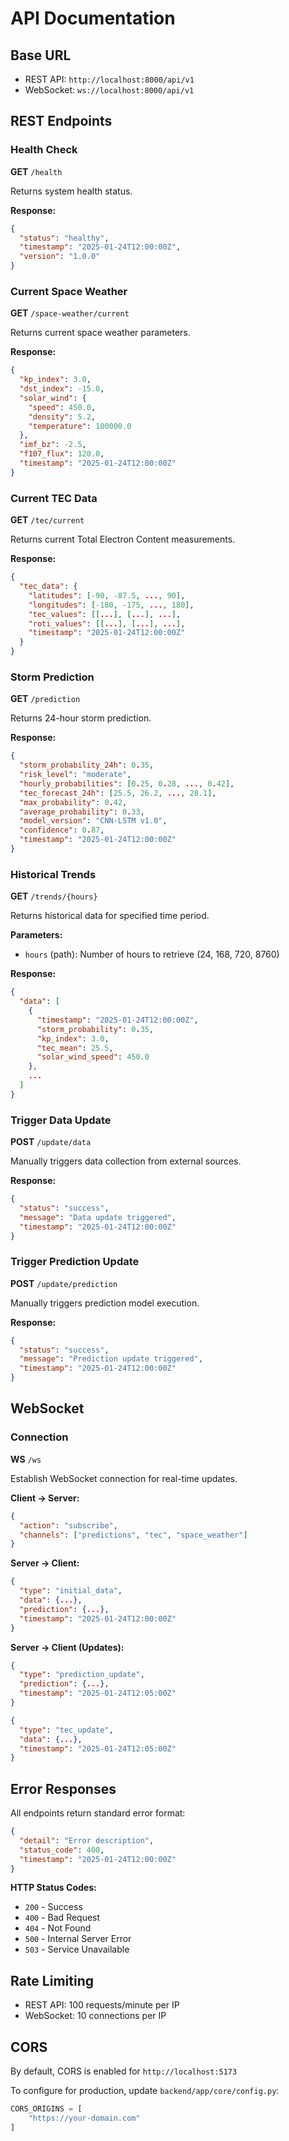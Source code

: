 # API Documentation

## Base URL
- REST API: `http://localhost:8000/api/v1`
- WebSocket: `ws://localhost:8000/api/v1`

## REST Endpoints

### Health Check
**GET** `/health`

Returns system health status.

**Response:**
```json
{
  "status": "healthy",
  "timestamp": "2025-01-24T12:00:00Z",
  "version": "1.0.0"
}
```

### Current Space Weather
**GET** `/space-weather/current`

Returns current space weather parameters.

**Response:**
```json
{
  "kp_index": 3.0,
  "dst_index": -15.0,
  "solar_wind": {
    "speed": 450.0,
    "density": 5.2,
    "temperature": 100000.0
  },
  "imf_bz": -2.5,
  "f107_flux": 120.0,
  "timestamp": "2025-01-24T12:00:00Z"
}
```

### Current TEC Data
**GET** `/tec/current`

Returns current Total Electron Content measurements.

**Response:**
```json
{
  "tec_data": {
    "latitudes": [-90, -87.5, ..., 90],
    "longitudes": [-180, -175, ..., 180],
    "tec_values": [[...], [...], ...],
    "roti_values": [[...], [...], ...],
    "timestamp": "2025-01-24T12:00:00Z"
  }
}
```

### Storm Prediction
**GET** `/prediction`

Returns 24-hour storm prediction.

**Response:**
```json
{
  "storm_probability_24h": 0.35,
  "risk_level": "moderate",
  "hourly_probabilities": [0.25, 0.28, ..., 0.42],
  "tec_forecast_24h": [25.5, 26.2, ..., 28.1],
  "max_probability": 0.42,
  "average_probability": 0.33,
  "model_version": "CNN-LSTM v1.0",
  "confidence": 0.87,
  "timestamp": "2025-01-24T12:00:00Z"
}
```

### Historical Trends
**GET** `/trends/{hours}`

Returns historical data for specified time period.

**Parameters:**
- `hours` (path): Number of hours to retrieve (24, 168, 720, 8760)

**Response:**
```json
{
  "data": [
    {
      "timestamp": "2025-01-24T12:00:00Z",
      "storm_probability": 0.35,
      "kp_index": 3.0,
      "tec_mean": 25.5,
      "solar_wind_speed": 450.0
    },
    ...
  ]
}
```

### Trigger Data Update
**POST** `/update/data`

Manually triggers data collection from external sources.

**Response:**
```json
{
  "status": "success",
  "message": "Data update triggered",
  "timestamp": "2025-01-24T12:00:00Z"
}
```

### Trigger Prediction Update
**POST** `/update/prediction`

Manually triggers prediction model execution.

**Response:**
```json
{
  "status": "success",
  "message": "Prediction update triggered",
  "timestamp": "2025-01-24T12:00:00Z"
}
```

## WebSocket

### Connection
**WS** `/ws`

Establish WebSocket connection for real-time updates.

**Client → Server:**
```json
{
  "action": "subscribe",
  "channels": ["predictions", "tec", "space_weather"]
}
```

**Server → Client:**
```json
{
  "type": "initial_data",
  "data": {...},
  "prediction": {...},
  "timestamp": "2025-01-24T12:00:00Z"
}
```

**Server → Client (Updates):**
```json
{
  "type": "prediction_update",
  "prediction": {...},
  "timestamp": "2025-01-24T12:05:00Z"
}
```

```json
{
  "type": "tec_update",
  "data": {...},
  "timestamp": "2025-01-24T12:05:00Z"
}
```

## Error Responses

All endpoints return standard error format:

```json
{
  "detail": "Error description",
  "status_code": 400,
  "timestamp": "2025-01-24T12:00:00Z"
}
```

**HTTP Status Codes:**
- `200` - Success
- `400` - Bad Request
- `404` - Not Found
- `500` - Internal Server Error
- `503` - Service Unavailable

## Rate Limiting

- REST API: 100 requests/minute per IP
- WebSocket: 10 connections per IP

## CORS

By default, CORS is enabled for `http://localhost:5173`

To configure for production, update `backend/app/core/config.py`:
```python
CORS_ORIGINS = [
    "https://your-domain.com"
]
```
